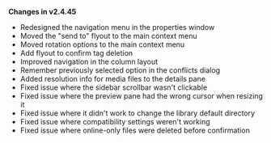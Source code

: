 **Changes in v2.4.45**

- Redesigned the navigation menu in the properties window
- Moved the "send to" flyout to the main context menu
- Moved rotation options to the main context menu
- Add flyout to confirm tag deletion
- Improved navigation in the column layout
- Remember previously selected option in the conflicts dialog
- Added resolution info for media files to the details pane
- Fixed issue where the sidebar scrollbar wasn't clickable
- Fixed issue where the preview pane had the wrong cursor when resizing it
- Fixed issue where it didn't work to change the library default directory
- Fixed issue where compatibility settings weren't working
- Fixed issue where online-only files were deleted before confirmation
